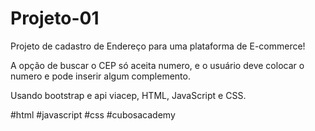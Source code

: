 # Projeto-01

Projeto de cadastro de Endereço para uma plataforma de E-commerce!



A opção de buscar o CEP só aceita numero, e o usuário deve colocar o numero e pode inserir algum complemento.



Usando bootstrap e api viacep, HTML, JavaScript e CSS.

#html #javascript #css #cubosacademy